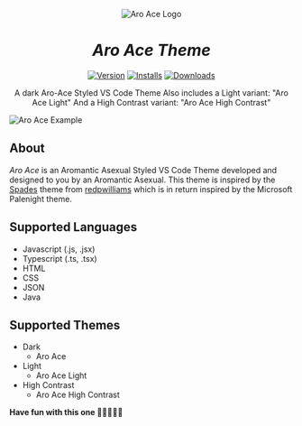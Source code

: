 <div align="center">

![Aro Ace Logo](https://github.com/philbschmidt/Aro-Ace/raw/HEAD/images/aroace.png)

# *Aro Ace Theme*

[![Version](https://img.shields.io/visual-studio-marketplace/v/philbschmidt.aroace?style=for-the-badge)](https://marketplace.visualstudio.com/items?itemName=philbschmidt.aroace) [![Installs](https://img.shields.io/visual-studio-marketplace/i/philbschmidt.aroace?style=for-the-badge)](https://marketplace.visualstudio.com/items?itemName=philbschmidt.aroace) [![Downloads](https://img.shields.io/visual-studio-marketplace/d/philbschmidt.aroace?style=for-the-badge&label=Downloads)](https://marketplace.visualstudio.com/items?itemName=philbschmidt.aroace)

A dark Aro-Ace Styled VS Code Theme
Also includes a Light variant: "Aro Ace Light"
And a High Contrast variant: "Aro Ace High Contrast"

</div>

![Aro Ace Example](https://github.com/philbschmidt/Aro-Ace/raw/HEAD/images/aroace-example.png)

## About

_Aro Ace_ is an Aromantic Asexual Styled VS Code Theme developed and designed to you by an Aromantic Asexual. This theme is inspired by the [Spades](https://github.com/redpwilliams/Spades) theme from [redpwilliams](https://github.com/redpwilliams) which is in return inspired by the Microsoft Palenight theme.

## Supported Languages

- Javascript (.js, .jsx)
- Typescript (.ts, .tsx)
- HTML
- CSS
- JSON
- Java

## Supported Themes

- Dark
    - Aro Ace
- Light
    - Aro Ace Light
- High Contrast
    - Aro Ace High Contrast

**Have fun with this one 🧡💛🤍🩵💙**